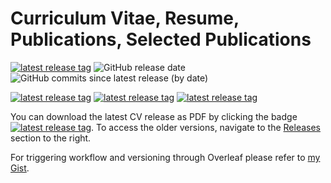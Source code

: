 # Curriculum Vitae, Resume, Publications, Selected Publications

[![latest release tag](https://img.shields.io/github/v/tag/cvinegoni/CurriculumVitae?label=download%20resume%20pdf)](https://github.com/cvinegoni/CurriculumVitae/releases/latest/download/Resume.pdf)
![GitHub release date](https://img.shields.io/github/release-date/cvinegoni/CurriculumVitae)
![GitHub commits since latest release (by date)](https://img.shields.io/github/commits-since/cvinegoni/CurriculumVitae/latest)

[![latest release tag](https://img.shields.io/github/v/tag/cvinegoni/CurriculumVitae?label=download%20cv%20pdf)](https://github.com/cvinegoni/CurriculumVitae/releases/latest/download/CurriculumVitae.pdf)
[![latest release tag](https://img.shields.io/github/v/tag/cvinegoni/CurriculumVitae?label=download%20publications%20pdf)](https://github.com/cvinegoni/CurriculumVitae/releases/latest/download/Publications.pdf)
[![latest release tag](https://img.shields.io/github/v/tag/cvinegoni/CurriculumVitae?label=download%20selected_publications%20pdf)](https://github.com/cvinegoni/CurriculumVitae/releases/latest/download/SelectedPublications.pdf)


You can download the latest CV release as PDF by clicking the badge 
[![latest release tag](https://img.shields.io/github/v/tag/cvinegoni/CurriculumVitae?label=download%20cv%20pdf)](https://github.com/cvinegoni/CurriculumVitae/releases/latest/download/CurriculumVitae.pdf). To access the older versions, navigate to the [Releases](https://github.com/cvinegoni/CurriculumVitae/releases) section to the right.





For triggering workflow and versioning through Overleaf please refer to [my Gist](https://gist.github.com/vinegoni/8397e18199c0c50f2a8f5ec67200c8e3).

